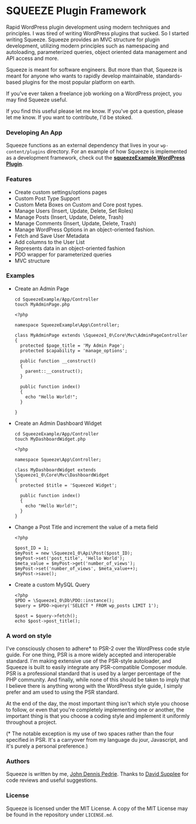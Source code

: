 # SQUEEZE Plugin Framework

Rapid WordPress plugin development using modern techniques and principles. I was tired of writing WordPress plugins that sucked. So I started writing Squeeze. Squeeze provides an MVC structure for plugin development, utilizing modern principles such as namespacing and autoloading, parameterized queries, object oriented data management and API access and more.

Squeeze is meant for software engineers. But more than that, Squeeze is meant for anyone who wants to rapidly develop maintainable, standards-based plugins for the most popular platform on earth.

If you've ever taken a freelance job working on a WordPress project, you may find Squeeze useful.

If you find this useful please let me know. If you've got a question, please let me know. If you want to contribute, I'd be stoked.

### Developing An App
Squeeze functions as an external dependency that lives in your `wp-content/plugins` directory. For an example of how Squeeze is implemented as a development framework, check out the **[squeezeExample WordPress Plugin](https://github.com/jdpedrie/squeezeExample)**.

### Features
* Create custom settings/options pages
* Custom Post Type Support
* Custom Meta Boxes on Custom and Core post types.
* Manage Users (Insert, Update, Delete, Set Roles)
* Manage Posts (Insert, Update, Delete, Trash)
* Manage Comments (Insert, Update, Delete, Trash)
* Manage WordPress Options in an object-oriented fashion.
* Fetch and Save User Metadata
* Add columns to the User List
* Represents data in an object-oriented fashion
* PDO wrapper for parameterized queries
* MVC structure

### Examples
* Create an Admin Page

    ```
    cd SqueezeExample/App/Controller
    touch MyAdminPage.php
    ```
    ```
    <?php
    
    namespace SqueezeExample\App\Controller;
    
    class MyAdminPage extends \Squeeze1_0\Core\Mvc\AdminPageController
    {
      protected $page_title = 'My Admin Page';
      protected $capability = 'manage_options';
    
      public function __construct()
      {
        parent::__construct();
      }
    
      public function index()
      {
        echo "Hello World!";
      }
    
    }
    ```
* Create an Admin Dashboard Widget

    ```
    cd SqueezeExample/App/Controller
    touch MyDashboardWidget.php
    ```
    ```
    <?php

    namespace Squeeze\App\Controller;
    
    class MyDashboardWidget extends \Squeeze1_0\Core\Mvc\DashboardWidget
    {
      protected $title = 'Squeezed Widget';
    
      public function index()
      {
        echo "Hello World!";
      }
    }
    ```
* Change a Post Title and increment the value of a meta field

    ```
    <?php
    
    $post_ID = 1;
    $myPost = new \Squeeze1_0\Api\Post($post_ID);
    $myPost->set('post_title', 'Hello World');
    $meta_value = $myPost->get('number_of_views');
    $myPost->set('number_of_views', $meta_value++);
    $myPost->save();
    ```
* Create a custom MySQL Query

    ````
    <?php
    $PDO = \Squeeze1_0\Db\PDO::instance();
    $query = $PDO->query('SELECT * FROM wp_posts LIMIT 1');

    $post = $query->fetch();
    echo $post->post_title();
    ````

### A word on style
I've consciously chosen to adhere* to PSR-2 over the WordPress code style guide. For one thing, PSR is a more widely accepted and interoperable standard. I'm making extensive use of the PSR-style autoloader, and Squeeze is built to easily integrate any PSR-compatible Composer module. PSR is a professional standard that is used by a larger percentage of the PHP community. And finally, while none of this should be taken to imply that I believe there is anything wrong with the WordPress style guide, I simply prefer and am used to using the PSR standard.

At the end of the day, the most important thing isn't which style you choose to follow, or even that you're completely implementing one or another, the important thing is that you choose a coding style and implement it uniformly throughout a project.

(* The notable exception is my use of two spaces rather than the four specified in PSR. It's a carryover from my language du jour, Javascript, and it's purely a personal preference.)

### Authors
Squeeze is written by me, [John Dennis Pedrie](http://johnpedrie.com). Thanks to [David Supplee](http://github.com/dwsupplee) for code reviews and useful suggestions.

### License
Squeeze is licensed under the MIT License. A copy of the MIT License may be found in the repository under `LICENSE.md`.